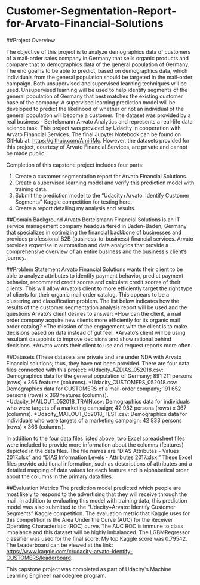 # Customer-Segmentation-Report-for-Arvato-Financial-Solutions

##Project Overview

The objective of this project is to analyze demographics data of customers of a mail-order sales company in
Germany that sells organic products and compare that to demographics data of the general population of
Germany. The end goal is to be able to predict, based on demographics data, which individuals from the general
population should be targeted in the mail-order campaign.
Both unsupervised and supervised learning techniques will be used. Unsupervised learning will be used to help
identify segments of the general population of Germany that best matches the existing customer base of the
company. A supervised learning prediction model will be developed to predict the likelihood of whether or not an
individual of the general population will become a customer. The dataset was provided by a real business -
Bertelsmann Arvato Analytics and represents a real-life data science task.
This project was provided by Udacity in cooperation with Arvato Financial Services. The final Jupyter Notebook
can be found on GitHub at: https://github.com/AmiriMc. However, the datasets provided for this project,
courtesy of Arvato Financial Services, are private and cannot be made public.

Completion of this capstone project includes four parts:
1. Create a customer segmentation report for Arvato Financial Solutions.
2. Create a supervised learning model and verify this prediction model with training data.
3. Submit the prediction model to the “Udacity+Arvato: Identify Customer Segments” Kaggle competition for
testing here.
4. Create a report detailing my analysis and results.

##Domain Background
Arvato Bertelsmann Financial Solutions is an IT service management company headquartered in Baden-Baden,
Germany that specializes in optimizing the financial backbone of businesses and provides professional B2B
(business-to-business) financial services. Arvato provides expertise in automation and data analytics that provide
a comprehensive overview of an entire business and the business’s client’s journey.

##Problem Statement
Arvato Financial Solutions wants their client to be able to analyze attributes to identify payment behavior, predict
payment behavior, recommend credit scores and calculate credit scores of their clients. This will allow Arvato’s
client to more efficiently target the right type of clients for their organic mail order catalog. This appears to be a
clustering and classification problem.
The list below indicates how the results of the customer segmentation analysis report will be used and the
questions Arvato’s client desires to answer:
*How can the client, a mail order company acquire new clients more efficiently for its organic mail order
catalog?
*The mission of the engagement with the client is to make decisions based on data instead of gut feel.
*Arvato’s client will be using resultant datapoints to improve decisions and show rational behind decisions.
*Arvato wants their client to use and request reports more often.

##Datasets (These datasets are private and are under NDA with Arvato Financial solutions; thus, they have not been provided.
There are four data files connected with this project:
*Udacity_AZDIAS_052018.csv: Demographics data for the general population of Germany; 891 211 persons
(rows) x 366 features (columns).
*Udacity_CUSTOMERS_052018.csv: Demographics data for CUSTOMERS of a mail-order company; 191 652
persons (rows) x 369 features (columns).
*Udacity_MAILOUT_052018_TRAIN.csv: Demographics data for individuals who were targets of a
marketing campaign; 42 982 persons (rows) x 367 (columns).
*Udacity_MAILOUT_052018_TEST.csv: Demographics data for individuals who were targets of a marketing
campaign; 42 833 persons (rows) x 366 (columns).

In addition to the four data files listed above, two Excel spreadsheet files were included to provide more
information about the columns (features) depicted in the data files. The file names are “DIAS Attributes - Values
2017.xlsx” and “DIAS Information Levels - Attributes 2017.xlsx.” These Excel files provide additional information,
such as descriptions of attributes and a detailed mapping of data values for each feature and in alphabetical
order, about the columns in the primary data files.

##Evaluation Metrics
The prediction model predicted which people are most likely to respond to the advertising that they will receive
through the mail. In addition to evaluating this model with training data, this prediction model was also submitted
to the “Udacity+Arvato: Identify Customer Segments” Kaggle competition. The evaluation metric that Kaggle uses
for this competition is the Area Under the Curve (AUC) for the Receiver Operating Characteristic (ROC) curve. The
AUC ROC is immune to class imbalance and this dataset will be highly imbalanced.
The LGBMRegressor classifier was used for the final score. My top Kaggle score was 0.79542. The Leaderboard can
be viewed at the link: https://www.kaggle.com/c/udacity-arvato-identify-CUSTOMERS/leaderboard.

This capstone project was completed as part of Udacity's Machine Learning Engineer nanodegree program.


   
   
